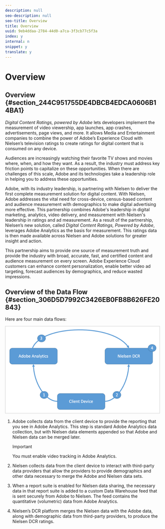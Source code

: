 ```yaml
---
description: null
seo-description: null
seo-title: Overview
title: Overview
uuid: 9eb4ddaa-2784-44d0-a7ca-3f3cb77c5f3a
index: y
internal: n
snippet: y
translate: y
---
```


# Overview


## Overview {#section_244C951755DE4DBCB4EDCA0606B14BA1}

*Digital Content Ratings, powered by Adobe* lets developers implement the measurement of video viewership, app launches, app crashes, advertisements, page views, and more. It allows Media and Entertainment companies to combine the power of Adobe’s Experience Cloud with Nielsen’s television ratings to create ratings for digital content that is consumed on any device. 

Audiences are increasingly watching their favorite TV shows and movies where, when, and how they want. As a result, the industry must address key friction points to capitalize on these opportunities. When there are challenges of this scale, Adobe and its technologies take a leadership role in helping you to address these opportunities. 

Adobe, with its industry leadership, is partnering with Nielsen to deliver the first complete measurement solution for digital content. With Nielsen, Adobe addresses the vital need for cross-device, census-based content and audience measurement with demographics to make digital advertising more effective. This partnership combines Adobe's leadership in digital marketing, analytics, video delivery, and measurement with Nielsen's leadership in ratings and ad measurement. As a result of the partnership, Nielsen’s new solution, called *Digital Content Ratings, Powered by Adobe*, leverages Adobe Analytics as the basis for measurement. This ratings data is then made available across Nielsen and Adobe solutions for greater insight and action. 

This partnership aims to provide one source of measurement truth and provide the industry with broad, accurate, fast, and certified content and audience measurement on every screen. Adobe Experience Cloud customers can enhance content personalization, enable better video ad targeting, forecast audiences by demographics, and reduce wasted impressions. 

## Overview of the Data Flow {#section_306D5D7992C3426EB0FB8B626FE20843}

Here are four main data flows: 

![](assets/flow.png) 

1. Adobe collects data from the client device to provide the reporting that you see in Adobe Analytics. This step is standard Adobe Analytics data collection, but with Nielsen data elements appended so that Adobe and Nielsen data can be merged later. 

   >[!IMPORTANT]
   >
   >You must enable video tracking in Adobe Analytics.

1. Nielsen collects data from the client device to interact with third-party data providers that allow the providers to provide demographics and other data necessary to merge the Adobe and Nielsen data sets.
1. When a report suite is enabled for Nielsen data sharing, the necessary data in that report suite is added to a custom Data Warehouse feed that is sent securely from Adobe to Nielsen. The feed contains the quantitative (volumetric) data from Adobe Analytics.
1. Nielsen’s DCR platform merges the Nielsen data with the Adobe data, along with demographic data from third-party providers, to produce the Nielsen DCR ratings.
